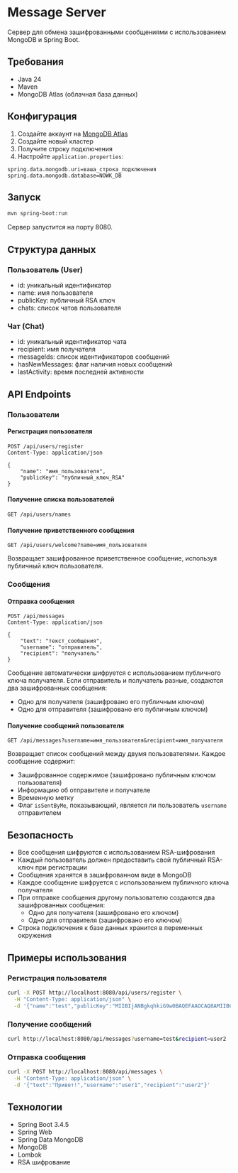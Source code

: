 # Message Server

Сервер для обмена зашифрованными сообщениями с использованием MongoDB и Spring Boot.

## Требования

- Java 24
- Maven
- MongoDB Atlas (облачная база данных)

## Конфигурация

1. Создайте аккаунт на [MongoDB Atlas](https://www.mongodb.com/cloud/atlas)
2. Создайте новый кластер
3. Получите строку подключения
4. Настройте `application.properties`:
```properties
spring.data.mongodb.uri=ваша_строка_подключения
spring.data.mongodb.database=NOWK_DB
```

## Запуск

```bash
mvn spring-boot:run
```

Сервер запустится на порту 8080.

## Структура данных

### Пользователь (User)
- id: уникальный идентификатор
- name: имя пользователя
- publicKey: публичный RSA ключ
- chats: список чатов пользователя

### Чат (Chat)
- id: уникальный идентификатор чата
- recipient: имя получателя
- messageIds: список идентификаторов сообщений
- hasNewMessages: флаг наличия новых сообщений
- lastActivity: время последней активности

## API Endpoints

### Пользователи

#### Регистрация пользователя
```
POST /api/users/register
Content-Type: application/json

{
    "name": "имя_пользователя",
    "publicKey": "публичный_ключ_RSA"
}
```

#### Получение списка пользователей
```
GET /api/users/names
```

#### Получение приветственного сообщения
```
GET /api/users/welcome?name=имя_пользователя
```
Возвращает зашифрованное приветственное сообщение, используя публичный ключ пользователя.

### Сообщения

#### Отправка сообщения
```
POST /api/messages
Content-Type: application/json

{
    "text": "текст_сообщения",
    "username": "отправитель",
    "recipient": "получатель"
}
```
Сообщение автоматически шифруется с использованием публичного ключа получателя. Если отправитель и получатель разные, создаются два зашифрованных сообщения:
- Одно для получателя (зашифровано его публичным ключом)
- Одно для отправителя (зашифровано его публичным ключом)

#### Получение сообщений пользователя
```
GET /api/messages?username=имя_пользователя&recipient=имя_получателя
```
Возвращает список сообщений между двумя пользователями. Каждое сообщение содержит:
- Зашифрованное содержимое (зашифровано публичным ключом пользователя)
- Информацию об отправителе и получателе
- Временную метку
- Флаг `isSentByMe`, показывающий, является ли пользователь `username` отправителем

## Безопасность

- Все сообщения шифруются с использованием RSA-шифрования
- Каждый пользователь должен предоставить свой публичный RSA-ключ при регистрации
- Сообщения хранятся в зашифрованном виде в MongoDB
- Каждое сообщение шифруется с использованием публичного ключа получателя
- При отправке сообщения другому пользователю создаются два зашифрованных сообщения:
  - Одно для получателя (зашифровано его ключом)
  - Одно для отправителя (зашифровано его ключом)
- Строка подключения к базе данных хранится в переменных окружения

## Примеры использования

### Регистрация пользователя
```bash
curl -X POST http://localhost:8080/api/users/register \
  -H "Content-Type: application/json" \
  -d '{"name":"test","publicKey":"MIIBIjANBgkqhkiG9w0BAQEFAAOCAQ8AMIIBCgKCAQEA..."}'
```

### Получение сообщений
```bash
curl http://localhost:8080/api/messages?username=test&recipient=user2
```

### Отправка сообщения
```bash
curl -X POST http://localhost:8080/api/messages \
  -H "Content-Type: application/json" \
  -d '{"text":"Привет!","username":"user1","recipient":"user2"}'
```

## Технологии

- Spring Boot 3.4.5
- Spring Web
- Spring Data MongoDB
- MongoDB
- Lombok
- RSA шифрование
